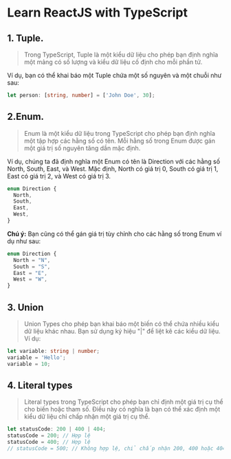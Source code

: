 # Learn ReactJS with TypeScript
## 1. Tuple.
>Trong TypeScript, Tuple là một kiểu dữ liệu cho phép bạn định nghĩa một mảng có số lượng và kiểu dữ liệu cố định cho mỗi phần tử.

Ví dụ, bạn có thể khai báo một Tuple chứa một số nguyên và một chuỗi như sau:
```ts
let person: [string, number] = ['John Doe', 30];
```
## 2.Enum.
>Enum là một kiểu dữ liệu trong TypeScript cho phép bạn định nghĩa một tập hợp các hằng số có tên. Mỗi hằng số trong Enum được gán một giá trị số nguyên tăng dần mặc định.

Ví dụ, chúng ta đã định nghĩa một Enum có tên là Direction với các hằng số North, South, East, và West. Mặc định, North có giá trị 0, South có giá trị 1, East có giá trị 2, và West có giá trị 3. 
```ts
enum Direction {
  North,
  South,
  East,
  West,
}
```
**Chú ý:** Bạn cũng có thể gán giá trị tùy chỉnh cho các hằng số trong Enum ví dụ như sau:
```ts
enum Direction {
  North = "N",
  South = "S",
  East = "E",
  West = "W",
}
```
## 3. Union 
> Union Types cho phép bạn khai báo một biến có thể chứa nhiều kiểu dữ liệu khác nhau. Bạn sử dụng ký hiệu "|" để liệt kê các kiểu dữ liệu.
Ví dụ:
```ts
let variable: string | number;
variable = 'Hello';
variable = 10;
```
## 4. Literal types 
> Literal types trong TypeScript cho phép bạn chỉ định một giá trị cụ thể cho biến hoặc tham số. Điều này có nghĩa là bạn có thể xác định một kiểu dữ liệu chỉ chấp nhận một giá trị cụ thể.
```ts
let statusCode: 200 | 400 | 404;
statusCode = 200; // Hợp lệ
statusCode = 400; // Hợp lệ
// statusCode = 500; // Không hợp lệ, chỉ chấp nhận 200, 400 hoặc 404
```